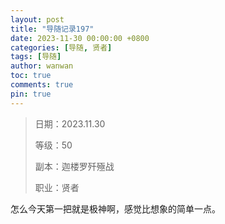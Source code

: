 ```yaml
---
layout: post
title: "导随记录197"
date: 2023-11-30 00:00:00 +0800
categories: [导随, 贤者]
tags: [导随]
author: wanwan
toc: true
comments: true
pin: true
---
```

> 日期：2023.11.30
>
> 等级：50
>
> 副本：迦楼罗歼殛战
>
> 职业：贤者

怎么今天第一把就是极神啊，感觉比想象的简单一点。